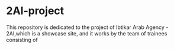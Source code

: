# 2AI-project
This repository is dedicated to the project of Ibtikar Arab Agency - 2AI,which is a showcase site, and it works by the team of trainees consisting of
